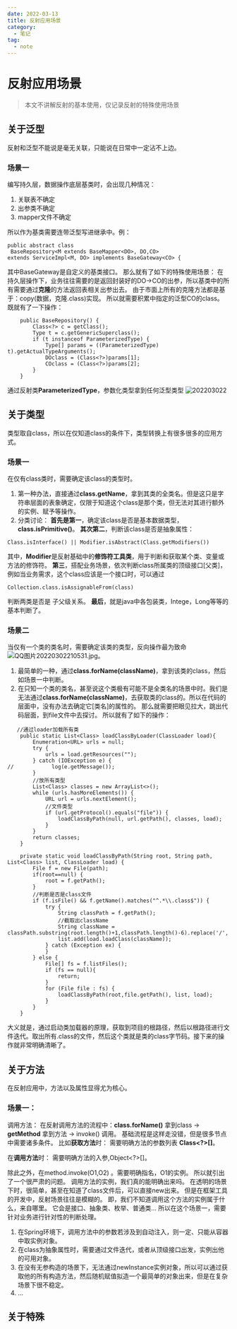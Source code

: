 ```yaml
---
date: 2022-03-13
title: 反射应用场景
category: 
  - 笔记
tag:
  - note
---
```

# 反射应用场景
>本文不讲解反射的基本使用，仅记录反射的特殊使用场景

## 关于泛型
反射和泛型不能说是毫无关联，只能说在日常中一定沾不上边。
### 场景一
编写持久层，数据操作底层基类时，会出现几种情况：
1. 关联表不确定
2. 出参类不确定
3. mapper文件不确定

所以作为基类需要连带泛型写进继承中。例：

```
public abstract class
 BaseRepository<M extends BaseMapper<DO>, DO,CO> 
extends ServiceImpl<M, DO> implements BaseGateway<CO> {
```
其中BaseGateway是自定义的基类接口。
那么就有了如下的特殊使用场景：
在持久层操作下，业务往往需要的是返回封装好的DO->CO的出参，所以基类中的所有需要通过**克隆**的方法返回表相关出参出去。
由于市面上所有的克隆方法都是基于：copy(数据，克隆.class)实现。
所以就需要积累中指定的泛型CO的class。
既就有了一下操作：
```
    public BaseRepository() {
        Class<?> c = getClass();
        Type t = c.getGenericSuperclass();
        if (t instanceof ParameterizedType) {
            Type[] params = ((ParameterizedType) t).getActualTypeArguments();
            DOclass = (Class<?>)params[1];
            COclass = (Class<?>)params[2];
        }
    }
```
通过反射类**ParameterizedType**，参数化类型拿到任何泛型类型
![202203022](https://leyuna-blog-img.oss-cn-hangzhou.aliyuncs.com/image/2022-03-13/QQ图片20220302210528.gif)

## 关于类型
类型取自class，所以在仅知道class的条件下，类型转换上有很多很多的应用方式。
### 场景一
在仅有class类时，需要确定该class的类型时。
1. 第一种办法，直接通过**class.getName**，拿到其类的全类名。但是这只是字符串层面的表象确定，仅限于知道这个class是那个类，但无法对其进行额外的实例、赋予等操作。
2. 分类讨论：
**首先是第一**，确定该class是否是基本数据类型，**class.isPrimitive()**。
**其次第二**，判断该class是否是抽象属性：
```
Class.isInterface() || Modifier.isAbstract(Class.getModifiers())
```
其中，**Modifier**是反射基础中的**修饰符工具类**，用于判断和获取某个类、变量或方法的修饰符。
**第三**，搭配业务场景，依次判断class所属类的顶级接口[父类]，例如当业务需求，这个class应该是一个接口时，可以通过
```
Collection.class.isAssignableFrom(class)
```
判断两类是否是 子父级关系。
**最后**，就是java中各包装类，Intege，Long等等的基本判断了。
### 场景二
当仅有一个类的类名时，需要确定该类的类型，反向操作最为致命![QQ图片20220302210531.jpg](https://leyuna-blog-img.oss-cn-hangzhou.aliyuncs.com/image/2022-03-13/QQ图片20220302210531.jpg)。
1. 最简单的一种，通过**class.forName(className)**，拿到该类的class，然后如场景一中判断。
2. 在只知一个类的类名，甚至说这个类极有可能不是全类名的场景中时。我们是无法通过**class.forName(className)**，去获取类的class的。所以在代码的层面中，没有办法去确定它[类名]的属性的。
那么就需要把眼见拉大，跳出代码层面，到file文件中去探讨。
所以就有了如下的操作：
```
   //通过loader加载所有类
    public static List<Class> loadClassByLoader(ClassLoader load){
        Enumeration<URL> urls = null;
        try {
            urls = load.getResources("");
        } catch (IOException e) {
//            log(e.getMessage());
        }
        //放所有类型
        List<Class> classes = new ArrayList<>();
        while (urls.hasMoreElements()) {
            URL url = urls.nextElement();
            //文件类型
            if (url.getProtocol().equals("file")) {
                loadClassByPath(null, url.getPath(), classes, load);
            }
        }
        return classes;
    }

    private static void loadClassByPath(String root, String path, List<Class> list, ClassLoader load) {
        File f = new File(path);
        if(root==null) {
            root = f.getPath();
        }
        //判断是否是class文件
        if (f.isFile() && f.getName().matches("^.*\\.class$")) {
            try {
                String classPath = f.getPath();
                //截取出className 
                String className = classPath.substring(root.length()+1,classPath.length()-6).replace('/','.').replace('\\','.');
                list.add(load.loadClass(className));
            } catch (Exception ex) {
            }
        } else {
            File[] fs = f.listFiles();
            if (fs == null){
                return;
            }
            for (File file : fs) {
                loadClassByPath(root,file.getPath(), list, load);
            }
        }
    }
```
大义就是，通过启动类加载器的原理，获取到项目的根路径，然后以根路径进行文件迭代。取出所有.class的文件，然后这个类就是类的class字节码。接下来的操作就非常明确清晰了。
## 关于方法
在反射应用中，方法以及属性显得尤为核心。
### 场景一：
调用方法：
在反射调用方法的流程中：**class.forName()** 拿到class -> **getMethod** 拿到方法 -> invoke() 调用。
基础流程是这样走没错，但是很多节点中需要诸多条件。
比如**获取方法**时：
需要明确方法的参数列表 **Class<?>[]**。

在**调用方法**时：
需要明确方法的入参,Object<?>[]。

除此之外，在method.invoke(O1,O2) 。需要明确指名，O1的实例。
所以就引出了一个很严肃的问题。
调用方法的实例，我们真的能明确出来吗。
在透明的场景下时，很简单，甚至在知道了class文件后，可以直接new出来。
但是在框架工具的开发中，反射场景往往是模糊的。
即，我们不知道调用这个方法的实例属于什么，来自哪里。
它会是接口、抽象类、枚举、普通类...
所以在这个场景一，需要针对业务进行针对性的判断处理。
1. 在Spring环境下，调用方法中的参数若涉及到自动注入，则一定、只能从容器中取实例对象。
2. 在class为抽象属性时，需要通过文件迭代，或者从顶级接口出发，实例出他的可用对象。
3. 在没有无参构造的场景下，无法通过newInstance实例对象，所以可以通过获取他的所有构造方法，然后随机赋值拟造一个最简单的对象出来，但是在复杂场景下很不稳定。
4. ...

## 关于特殊

